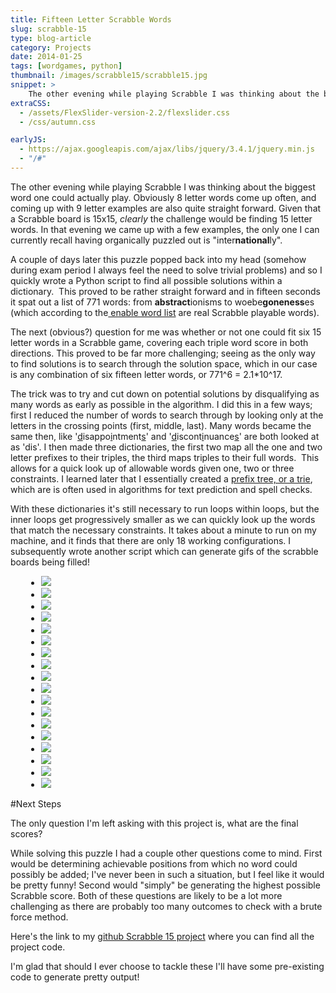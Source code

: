 ```yaml
---
title: Fifteen Letter Scrabble Words
slug: scrabble-15
type: blog-article
category: Projects
date: 2014-01-25
tags: [wordgames, python]
thumbnail: /images/scrabble15/scrabble15.jpg
snippet: >
    The other evening while playing Scrabble I was thinking about the biggest word one could actually play. Obviously 8 letter words come up often, and coming up with 9 letter examples is also quite straight forward. 
extraCSS: 
  - /assets/FlexSlider-version-2.2/flexslider.css
  - /css/autumn.css

earlyJS: 
  - https://ajax.googleapis.com/ajax/libs/jquery/3.4.1/jquery.min.js
  - "/#"
---
```

The other evening while playing Scrabble I was thinking about the biggest word one could actually play. Obviously 8 letter words come up often, and coming up with 9 letter examples are also quite straight forward. Given that a Scrabble board is 15x15, _clearly_ the challenge would be finding 15 letter words. In that evening we came up with a few examples, the only one I can currently recall having organically puzzled out is "inter<strong>national</strong>ly".

A couple of days later this puzzle popped back into my head (somehow during exam period I always feel the need to solve trivial problems) and so I quickly wrote a Python script to find all possible solutions within a dictionary.  This proved to be rather straight forward and in fifteen seconds it spat out a list of 771 words: from <strong>abstract</strong>ionisms to woebe<strong>goneness</strong>es (which according to the<a href="http://www.puzzlers.org/dokuwiki/doku.php?id=solving:wordlists:about:start"> enable word list</a> are real Scrabble playable words).

The next (obvious?) question for me was whether or not one could fit six 15 letter words in a Scrabble game, covering each triple word score in both directions. This proved to be far more challenging; seeing as the only way to find solutions is to search through the solution space, which in our case is any combination of six fifteen letter words, or 771^6 = 2.1*10^17.

The trick was to try and cut down on potential solutions by disqualifying as many words as early as possible in the algorithm. I did this in a few ways; first I reduced the number of words to search through by looking only at the letters in the crossing points (first, middle, last). Many words became the same then, like '<span style="text-decoration: underline;">d</span>isappo<span style="text-decoration: underline;">i</span>ntment<span style="text-decoration: underline;">s</span>' and '<span style="text-decoration: underline;">d</span>iscont<span style="text-decoration: underline;">i</span>nuance<span style="text-decoration: underline;">s</span>' are both looked at as 'dis'. I then made three dictionaries, the first two map all the one and two letter prefixes to their triples, the third maps triples to their full words.  This allows for a quick look up of allowable words given one, two or three constraints.  I learned later that I essentially created a [prefix tree, or a trie](http://en.wikipedia.org/wiki/Trie), which are is often used in algorithms for text prediction and spell checks.

With these dictionaries it's still necessary to run loops within loops, but the inner loops get progressively smaller as we can quickly look up the words that match the necessary constraints. It takes about a minute to run on my machine, and it finds that there are only 18 working configurations. I subsequently wrote another script which can generate gifs of the scrabble boards being filled! 

<div id="scrabble-gallery">
  <div class="flexslider">
    <ul class="slides">
      <li>
        <img src="/images/scrabble15/winningBoards/board00.gif" />
      </li>
      <li>
        <img src="/images/scrabble15/winningBoards/board01.gif" />
      </li>
      <li>
        <img src="/images/scrabble15/winningBoards/board02.gif" />
      </li>
      <li>
        <img src="/images/scrabble15/winningBoards/board03.gif" />
      </li>
      <li>
        <img src="/images/scrabble15/winningBoards/board04.gif" />
      </li>
      <li>
        <img src="/images/scrabble15/winningBoards/board05.gif" />
      </li>
      <li>
        <img src="/images/scrabble15/winningBoards/board06.gif" />
      </li>
      <li>
        <img src="/images/scrabble15/winningBoards/board07.gif" />
      </li>
      <li>
        <img src="/images/scrabble15/winningBoards/board08.gif" />
      </li>
      <li>
        <img src="/images/scrabble15/winningBoards/board09.gif" />
      </li>
      <li>
        <img src="/images/scrabble15/winningBoards/board10.gif" />
      </li>
      <li>
        <img src="/images/scrabble15/winningBoards/board11.gif" />
      </li>
      <li>
        <img src="/images/scrabble15/winningBoards/board12.gif" />
      </li>
      <li>
        <img src="/images/scrabble15/winningBoards/board13.gif" />
      </li>
      <li>
        <img src="/images/scrabble15/winningBoards/board14.gif" />
      </li>
      <li>
        <img src="/images/scrabble15/winningBoards/board15.gif" />
      </li>
      <li>
        <img src="/images/scrabble15/winningBoards/board16.gif" />
      </li>
      <li>
        <img src="/images/scrabble15/winningBoards/board17.gif" />
      </li>
    </ul>
  </div>

  <style>

  .flexslider { width: 90%; margin: 0 auto; }
  .flexslider .slides img {
    margin: auto;
  }
  </style>

  <script src="/assets/FlexSlider-version-2.2/jquery.flexslider-min.js"></script>
  <script>
      $(window).on('load', function() {
        $('.flexslider').flexslider({
          animation: "slide",
          slideshow:false
        });
      });
  </script>
</div>


#Next Steps

The only question I'm left asking with this project is, what are the final scores?

While solving this puzzle I had a couple other questions come to mind. First would be determining achievable positions from which no word could possibly be added; I've never been in such a situation, but I feel like it would be pretty funny! Second would "simply" be generating the highest possible Scrabble score. Both of these questions are likely to be a lot more challenging as there are probably too many outcomes to check with a brute force method.

Here's the link to my [github Scrabble 15 project](http://github.com/algrant/scrabble15) where you can find all the project code.

I'm glad that should I ever choose to tackle these I'll have some pre-existing code to generate pretty output!